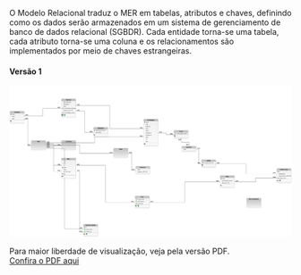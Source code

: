 O Modelo Relacional traduz o MER em tabelas, atributos e chaves, definindo como os dados serão armazenados em um sistema de gerenciamento de banco de dados relacional (SGBDR). Cada entidade torna-se uma tabela, cada atributo torna-se uma coluna e os relacionamentos são implementados por meio de chaves estrangeiras.

#### Versão 1
![Lógico v1](../../assets/relacionalV1.png)

Para maior liberdade de visualização, veja pela versão PDF. <br>
[Confira o PDF aqui](../../assets/relacionalV1.pdf)